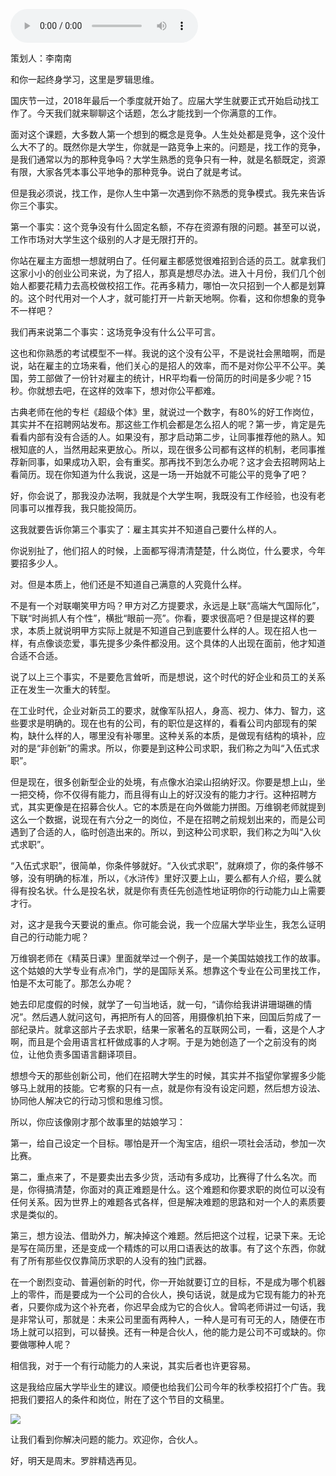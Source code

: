 <audio src="http://igetoss.cdn.igetget.com/mp3/201809/27/201809271141129243649740.mp3" controls="controls">您的浏览器不支持 audio 标签。</audio><p>策划人：李南南</p><p>和你一起终身学习，这里是罗辑思维。</p><p>国庆节一过，2018年最后一个季度就开始了。应届大学生就要正式开始启动找工作了。今天我们就来聊聊这个话题，怎么才能找到一个你满意的工作。</p><p>面对这个课题，大多数人第一个想到的概念是竞争。人生处处都是竞争，这个没什么大不了的。既然你是大学生，你就是一路竞争上来的。问题是，找工作的竞争，是我们通常以为的那种竞争吗？大学生熟悉的竞争只有一种，就是名额既定，资源有限，大家各凭本事公平地争的那种竞争。说白了就是考试。</p><p>但是我必须说，找工作，是你人生中第一次遇到你不熟悉的竞争模式。我先来告诉你三个事实。</p><p>第一个事实：这个竞争没有什么固定名额，不存在资源有限的问题。甚至可以说，工作市场对大学生这个级别的人才是无限打开的。</p><p>你站在雇主方面想一想就明白了。任何雇主都感觉很难招到合适的员工。就拿我们这家小小的创业公司来说，为了招人，那真是想尽办法。进入十月份，我们几个创始人都要花精力去高校做校招工作。花再多精力，哪怕一次只招到一个人都是划算的。这个时代用对一个人才，就可能打开一片新天地啊。你看，这和你想象的竞争不一样吧？</p><p>我们再来说第二个事实：这场竞争没有什么公平可言。</p><p>这也和你熟悉的考试模型不一样。我说的这个没有公平，不是说社会黑暗啊，而是说，站在雇主的立场来看，他们关心的是招人的效率，而不是对你公平不公平。美国，劳工部做了一份针对雇主的统计，HR平均看一份简历的时间是多少呢？15秒。你就想去吧，在这样的效率下，想对你公平都难。</p><p>古典老师在他的专栏《超级个体》里，就说过一个数字，有80%的好工作岗位，其实并不在招聘网站发布。那这些工作机会都是怎么招人的呢？第一步，肯定是先看看内部有没有合适的人。如果没有，那才启动第二步，让同事推荐他的熟人。知根知底的人，当然用起来更放心。所以，现在很多公司都有这样的机制，老同事推荐新同事，如果成功入职，会有重奖。那再找不到怎么办呢？这才会去招聘网站上看简历。现在你知道为什么我说，这是一场一开始就不可能公平的竞争了吧？</p><p>好，你会说了，那我没办法啊，我就是个大学生啊，我既没有工作经验，也没有老同事可以推荐我，我只能投简历。</p><p>这我就要告诉你第三个事实了：雇主其实并不知道自己要什么样的人。</p><p>你说别扯了，他们招人的时候，上面都写得清清楚楚，什么岗位，什么要求，今年要招多少人。</p><p>对。但是本质上，他们还是不知道自己满意的人究竟什么样。</p><p>不是有一个对联嘲笑甲方吗？甲方对乙方提要求，永远是上联“高端大气国际化”，下联“时尚抓人有个性”，横批“眼前一亮”。你看，要求很高吧？但是提这样的要求，本质上就说明甲方实际上就是不知道自己到底要什么样的人。现在招人也一样，有点像谈恋爱，事先提多少条件都没用。这个具体的人出现在面前，他才知道合适不合适。</p><p>说了以上三个事实，不是要危言耸听，而是想说，这个时代的好企业和员工的关系正在发生一次重大的转型。</p><p>在工业时代，企业对新员工的要求，就像军队招人，身高、视力、体力、智力，这些要求是明确的。现在也有的公司，有的职位是这样的，看看公司内部现有的架构，缺什么样的人，哪里没有补哪里。这种关系的本质，是做现有结构的填补，应对的是“非创新”的需求。所以，你要是到这种公司求职，我们称之为叫“入伍式求职”。</p><p>但是现在，很多创新型企业的处境，有点像水泊梁山招纳好汉。你要是想上山，坐一把交椅，你不仅得有能力，而且得有山上的好汉没有的能力才行。这种招聘方式，其实更像是在招募合伙人。它的本质是在向外做能力拼图。万维钢老师就提到这么一个数据，说现在有六分之一的岗位，不是在招聘之前规划出来的，而是公司遇到了合适的人，临时创造出来的。所以，到这种公司求职，我们称之为叫“入伙式求职”。</p><p>“入伍式求职”，很简单，你条件够就好。“入伙式求职”，就麻烦了，你的条件够不够，没有明确的标准，所以，《水浒传》里好汉要上山，要么都有人介绍，要么就得有投名状。什么是投名状，就是你有责任先创造性地证明你的行动能力山上需要才行。</p><p>对，这才是我今天要说的重点。你可能会说，我一个应届大学毕业生，我怎么证明自己的行动能力呢？</p><p>万维钢老师在《精英日课》里面就举过一个例子，是一个美国姑娘找工作的故事。这个姑娘的大学专业有点冷门，学的是国际关系。想靠这个专业在公司里找工作，怕是不太可能了。那怎么办呢？</p><p>她去印尼度假的时候，就学了一句当地话，就一句，“请你给我讲讲珊瑚礁的情况”。然后遇人就问这句，再把所有人的回答，用摄像机拍下来，回国后剪成了一部纪录片。就拿这部片子去求职，结果一家著名的互联网公司，一看，这是个人才啊，而且是个会用语言杠杆做成事的人才啊。于是为她创造了一个之前没有的岗位，让他负责多国语言翻译项目。</p><p>想想今天的那些创新公司，他们在招聘大学生的时候，其实并不指望你掌握多少能够马上就用的技能。它考察的只有一点，就是你有没有设定问题，然后想方设法、协同他人解决它的行动习惯和思维习惯。</p><p>所以，你应该像刚才那个故事里的姑娘学习：</p><p>第一，给自己设定一个目标。哪怕是开一个淘宝店，组织一项社会活动，参加一次比赛。</p><p>第二，重点来了，不是要卖出去多少货，活动有多成功，比赛得了什么名次。而是，你得搞清楚，你面对的真正难题是什么。这个难题和你要求职的岗位可以没有任何关系。因为世界上的难题各式各样，但是解决难题的思路和对一个人的素质要求是类似的。</p><p>第三，想方设法、借助外力，解决掉这个难题。然后把这个过程，记录下来。无论是写在简历里，还是变成一个精炼的可以用口语表达的故事。有了这个东西，你就有了所有那些仅仅靠简历求职的人没有的独门武器。</p><p>在一个剧烈变动、普遍创新的时代，你一开始就要订立的目标，不是成为哪个机器上的零件，而是要成为一个公司的合伙人，换句话说，就是成为它现有能力的补充者，只要你成为这个补充者，你迟早会成为它的合伙人。曾鸣老师讲过一句话，我是非常认可，那就是：未来公司里面有两种人，一种人是可有可无的人，随便在市场上就可以招到，可以替换。还有一种是合伙人，他的能力是公司不可或缺的。你要做哪种人呢？</p><p>相信我，对于一个有行动能力的人来说，其实后者也许更容易。</p><p>这是我给应届大学毕业生的建议。顺便也给我们公司今年的秋季校招打个广告。我把我们要招人的条件和岗位，附在了这个节目的文稿里。</p><img src="https://piccdn.igetget.com/img/201809/28/201809281111222140411189.png" /><p>让我们看到你解决问题的能力。欢迎你，合伙人。</p><p> </p><p>好，明天是周末。罗胖精选再见。</p>
